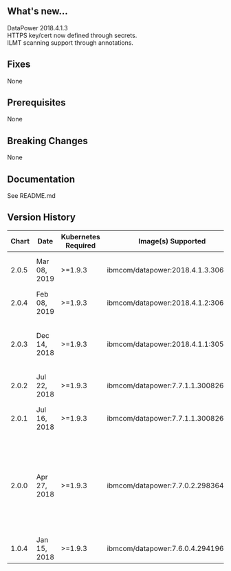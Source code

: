 ## What's new...
DataPower 2018.4.1.3 \
HTTPS key/cert now defined through secrets. \
ILMT scanning support through annotations.

## Fixes
None

## Prerequisites
None

## Breaking Changes
None

## Documentation
See README.md

## Version History

| Chart | Date | Kubernetes Required | Image(s) Supported | Breaking Changes | Details |
| ----- | ------------ | ------- | ---------------------------------- | ---- | -------------------------------------------------------------- |
| 2.0.5 | Mar 08, 2019 | >=1.9.3 | ibmcom/datapower:2018.4.1.3.306649 | None | 2018.4.1.3, use secret for https keys/certs, ILMT annotations |
| 2.0.4 | Feb 08, 2019 | >=1.9.3 | ibmcom/datapower:2018.4.1.2:306098 | None | Continuous delivery update for 2018.4.1.2 FixPack |
| 2.0.3 | Dec 14, 2018 | >=1.9.3 | ibmcom/datapower:2018.4.1.1:305192 | None | DataPower ICP refresh for 2018.4.1.1. Contains updates to align with ICP standards |
| 2.0.2 | Jul 22, 2018 | >=1.9.3 | ibmcom/datapower:7.7.1.1.300826 | None | Add required identification annotations.  |
| 2.0.1 | Jul 16, 2018 | >=1.9.3 | ibmcom/datapower:7.7.1.1.300826 | None | Add Prometheus metrics monitoring support via the SNMP Exporter. |
| 2.0.0 | Apr 27, 2018 | >=1.9.3 | ibmcom/datapower:7.7.0.2.298364 | None  |v2.0.0 Release of the ibm-datapower-prod Chart version 2.0.0. Updated DataPower image to 7.7.0.2.298364. Added RESTProxy pattern. Removed webApplicationProxy pattern. Made certificates optional |
| 1.0.4 | Jan 15, 2018 | >=1.9.3 | ibmcom/datapower:7.6.0.4.294196 | None | Update DataPower image to 7.6.0.4.294196 |
